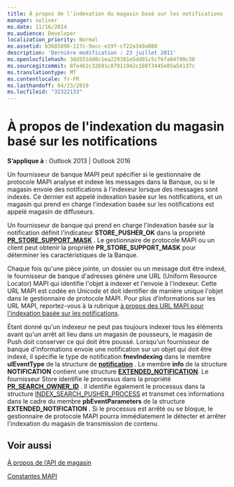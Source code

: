 ```yaml
---
title: À propos de l'indexation du magasin basé sur les notifications
manager: soliver
ms.date: 11/16/2014
ms.audience: Developer
localization_priority: Normal
ms.assetid: b3685890-117c-9acc-e19f-cf22a349a088
description: 'Dernière modification : 23 juillet 2011'
ms.openlocfilehash: 3dd551dd0c1ea229381e5dd01c5cf6fa04790c30
ms.sourcegitcommit: 8fe462c32b91c87911942c188f3445e85a54137c
ms.translationtype: MT
ms.contentlocale: fr-FR
ms.lasthandoff: 04/23/2019
ms.locfileid: "32322133"
---
```

# <a name="about-notification-based-store-indexing"></a>À propos de l'indexation du magasin basé sur les notifications

  
  
**S’applique à** : Outlook 2013 | Outlook 2016 
  
Un fournisseur de banque MAPI peut spécifier si le gestionnaire de protocole MAPI analyse et indexe les messages dans la Banque, ou si le magasin envoie des notifications à l'indexeur lorsque des messages sont indexés. Ce dernier est appelé indexation basée sur les notifications, et un magasin qui prend en charge l'indexation basée sur les notifications est appelé magasin de diffuseurs.
  
Un fournisseur de banque qui prend en charge l'indexation basée sur la notification définit l'indicateur **STORE_PUSHER_OK** dans la propriété **[PR_STORE_SUPPORT_MASK](pidtagstoresupportmask-canonical-property.md)** . Le gestionnaire de protocole MAPI ou un client peut obtenir la propriété **PR_STORE_SUPPORT_MASK** pour déterminer les caractéristiques de la Banque. 
  
Chaque fois qu'une pièce jointe, un dossier ou un message doit être indexé, le fournisseur de banque d'adresses génère une URL (Uniform Resource Locator) MAPI qui identifie l'objet à indexer et l'envoie à l'indexeur. Cette URL MAPI est codée en Unicode et doit identifier de manière unique l'objet dans le gestionnaire de protocole MAPI. Pour plus d'informations sur les URL MAPI, reportez-vous à la rubrique [à propos des URL MAPI pour l'indexation basée sur les notifications](about-mapi-urls-for-notification-based-indexing.md).
  
Étant donné qu'un indexeur ne peut pas toujours indexer tous les éléments avant qu'un arrêt ait lieu dans un magasin de pousseurs, le magasin de Push doit conserver ce qui doit être poussé. Lorsqu'un fournisseur de banque d'informations envoie une notification sur un objet qui doit être indexé, il spécifie le type de notification **fnevIndexing** dans le membre **ulEventType** de la structure de **[notification](notification.md)** . Le membre **info** de la structure **NOTIFICATION** contient une structure **[EXTENDED_NOTIFICATION](extended_notification.md)**. Le fournisseur Store identifie le processus dans la propriété **[PR_SEARCH_OWNER_ID](pidtagsearchownerid-canonical-property.md)** . Il identifie également le processus dans la structure [INDEX_SEARCH_PUSHER_PROCESS](index_search_pusher_process.md) et transmet ces informations dans le cadre du membre **pbEventParameters** de la structure **EXTENDED_NOTIFICATION** . Si le processus est arrêté ou se bloque, le gestionnaire de protocole MAPI pourra immédiatement le détecter et arrêter l'indexation du magasin de transmission de contenu. 
  
## <a name="see-also"></a>Voir aussi



[À propos de l’API de magasin](about-the-store-api.md)
  
[Constantes MAPI](mapi-constants.md)

